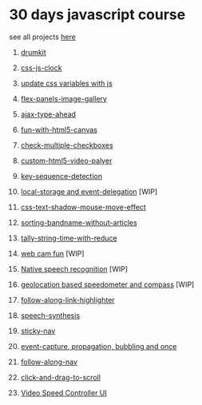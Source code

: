 # 30 days javascript course

see all projects [ here](https://nimishawilson.github.io/thirty-days-of-js/)

1) [drumkit](https://nimishawilson.github.io/thirty-days-of-js/drum-kit/index.html)
2) [ css-js-clock](https://nimishawilson.github.io/thirty-days-of-js/css-js-clock/index.html)
3) [ update css variables with js](https://nimishawilson.github.io/thirty-days-of-js/css-variables-and-js/index.html)
4) [ flex-panels-image-gallery](https://nimishawilson.github.io/thirty-days-of-js/flex-panels-image-gallery/index.html)
5) [ ajax-type-ahead](https://nimishawilson.github.io/thirty-days-of-js/ajax-type-ahead/index.html)
6) [ fun-with-html5-canvas ](https://nimishawilson.github.io/thirty-days-of-js/fun-with-html5-canvas/index.html)
7) [ check-multiple-checkboxes ](https://nimishawilson.github.io/thirty-days-of-js/check-multiple-checkboxes/index.html)
8) [ custom-html5-video-palyer](https://nimishawilson.github.io/thirty-days-of-js/custom-video-player/index.html)
9) [key-sequence-detection](https://nimishawilson.github.io/thirty-days-of-js/key-sequence-detection/index.html)

10) [local-storage and event-delegation](https://nimishawilson.github.io/thirty-days-of-js/local-storage-event-delegation/index.html) [WIP]
11) [css-text-shadow-mouse-move-effect](https://nimishawilson.github.io/thirty-days-of-js/css-text-shadow-mouse-move-effect/index.html)
12) [sorting-bandname-without-articles](https://nimishawilson.github.io/thirty-days-of-js/sorting-bandname-without-articles/index.html)
13) [tally-string-time-with-reduce](https://nimishawilson.github.io/thirty-days-of-js/tally-string-time-with-reduce/index.html)
14) [web cam fun](https://nimishawilson.github.io/thirty-days-of-js/webcamfun/index.html) [WIP]
15) [Native speech recognition](https://nimishawilson.github.io/thirty-days-of-js/speech-recognition/index.html) [WIP]
16) [geolocation based speedometer and compass](https://nimishawilson.github.io/thirty-days-of-js/speedometer-and-compass/index.html) [WIP]
17) [follow-along-link-highlighter](https://nimishawilson.github.io/thirty-days-of-js/follow-along-link-highlighter/index.html) 
18) [speech-synthesis](https://nimishawilson.github.io/thirty-days-of-js/speech-synthesis/index.html) 
19) [sticky-nav](https://nimishawilson.github.io/thirty-days-of-js/sticky-nav/index.html) 
20) [event-capture, propagation, bubbling and once](https://nimishawilson.github.io/thirty-days-of-js/event-capture-bubbling/index.html) 
21) [follow-along-nav](https://nimishawilson.github.io/thirty-days-of-js/follow-along-nav/index.html) 
22) [click-and-drag-to-scroll](https://nimishawilson.github.io/thirty-days-of-js/click-and-drag-to-scroll/index.html) 
23) [Video Speed Controller UI](https://nimishawilson.github.io/thirty-days-of-js/video-speed-controller-ui/index.html) 







